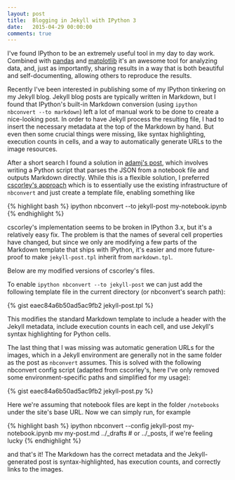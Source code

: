 ```yaml
---
layout: post
title:  Blogging in Jekyll with IPython 3
date:   2015-04-29 00:00:00
comments: true
---
```


I've found IPython to be an extremely useful tool in my day to day work.
Combined with [pandas][pd] and [matplotlib][mpl] it's an awesome tool for
analyzing data, and, just as importantly, sharing results in a way that is both
beautiful and self-documenting, allowing others to reproduce the results.

Recently I've been interested in publishing some of my IPython tinkering on my
Jekyll blog. Jekyll blog posts are typically written in Markdown, but I found
that IPython's built-in Markdown conversion (using `ipython nbconvert --to
markdown`) left a lot of manual work to be done to create a nice-looking post.
In order to have Jekyll process the resulting file, I had to insert the
necessary metadata at the top of the Markdown by hand. But even then some
crucial things were missing, like syntax highlighting, execution counts in
cells, and a way to automatically generate URLs to the image resources.

After a short search I found a solution in [adamj's post][adamj], which
involves writing a Python script that parses the JSON from a notebook file and
outputs Markdown directly. While this is a flexible solution, I preferred
[cscorley's approach][cscorley] which is to essentially use the existing
infrastructure of `nbconvert` and just create a template file, enabling
something like

{% highlight bash %}
ipython nbconvert --to jekyll-post my-notebook.ipynb
{% endhighlight %}

cscorley's implementation seems to be broken in IPython 3.x, but it's a
relatively easy fix. The problem is that the names of several cell properties
have changed, but since we only are modifying a few parts of the Markdown
template that ships with IPython, it's easier and more future-proof to make
`jekyll-post.tpl` inherit from `markdown.tpl`.

Below are my modified versions of cscorley's files.

To enable `ipython nbconvert --to jekyll-post` we can just add the following
template file in the current directory (or nbconvert's search path):

{% gist eaec84a6b50ad5ac9fb2 jekyll-post.tpl %}

This modifies the standard Markdown template to include a header with the
Jekyll metadata, include execution counts in each cell, and use Jekyll's syntax
highlighting for Python cells.

The last thing that I was missing was automatic generation URLs for the images,
which in a Jekyll environment are generally not in the same folder as the post
as `nbconvert` assumes. This is solved with the following nbconvert config
script (adapted from cscorley's, here I've only removed some environment-specific
paths and simplified for my usage):

{% gist eaec84a6b50ad5ac9fb2 jekyll-post.py %}

Here we're assuming that notebook files are kept in the folder `/notebooks`
under the site's base URL. Now we can simply run, for example

{% highlight bash %}
ipython nbconvert --config jekyll-post my-notebook.ipynb
mv my-post.md ../_drafts # or ../_posts, if we're feeling lucky
{% endhighlight %}

and that's it! The Markdown has the correct metadata and the Jekyll-generated
post is syntax-highlighted, has execution counts, and correctly links to the
images.

[pd]: http://pandas.pydata.org
[mpl]: http://matplotlib.org/
[adamj]: http://adamj.eu/tech/2014/09/21/using-ipython-notebook-to-write-jekyll-blog-posts/
[cscorley]: http://cscorley.github.io/2014/02/21/blogging-with-ipython-and-jekyll/
